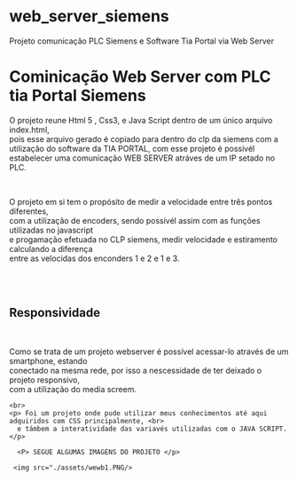 # web_server_siemens
Projeto comunicação PLC Siemens e Software Tia Portal via Web Server
<h1> Cominicação Web Server com PLC tia Portal Siemens</h1>
  
<p> O projeto reune Html 5 , Css3, e Java Script dentro de um único arquivo index.html,<br>
  pois esse arquivo gerado é copiado para dentro do clp da siemens com a utilização do software da 
  TIA PORTAL, com esse projeto é possivél estabelecer uma comunicação WEB SERVER 
  atráves de um IP setado no PLC.</p>
  <br>
  <p> O projeto em si tem o propósito de medir a velocidade entre três pontos diferentes,<br>
  com a utilização de encoders, sendo possivél assim com as funções utilizadas no javascript<br>
  e progamação efetuada no CLP siemens, medir velocidade e estiramento calculando a diferença<br>
  entre as velocidas dos enconders 1 e 2 e 1 e 3.</p>
  
  <br>
  <br>
  <h2> Responsividade </h2>
  <br>
  
  <p>Como se trata de um projeto webserver é possível acessar-lo através de um smartphone, estando <br>
  conectado na mesma rede, por isso a nescessidade de ter deixado o projeto responsivo,<br>
  com a utilização do media screem. <br>
<p>
    
    <br>
    <p> Foi um projeto onde pude utilizar meus conhecimentos até aqui adquiridos com CSS principalmente, <br>
      e támbem a interatividade das variavés utilizadas com o JAVA SCRIPT.</p>
      
      <P> SEGUE ALGUMAS IMAGENS DO PROJETO </p>
      
     <img src="./assets/wewb1.PNG/>
